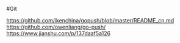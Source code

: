 #Git

https://github.com/ikenchina/gopush/blob/master/README_cn.md
https://github.com/owenliang/go-push/
https://www.jianshu.com/p/137daaf5a126